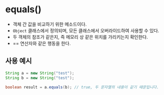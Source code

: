 # equals()
- 객체 간 값을 비교하기 위한 메소드이다.
- `Object` 클래스에서 정의되며, 모든 클래스에서 오버라이드하여 사용할 수 있다.
- 두 객체의 참조가 같은지, 즉 메모리 상 같은 위치를 가리키는지 확인한다.
- == 연산자와 같은 행동을 한다.

## 사용 예시
```java
String a = new String("test");
String b = new String("test");

boolean result = a.equals(b); // true, 두 문자열의 내용이 같기 때문입니다.
```